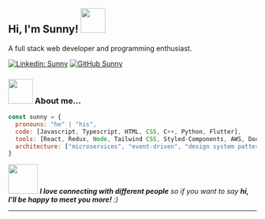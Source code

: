 <h2> Hi, I'm Sunny! <img src="https://media.giphy.com/media/c1vzm6D1NPzm8/giphy.gif" width="50"></h2>
<p>A full stack web developer and programming enthusiast.</p>


[![Linkedin: Sunny](https://img.shields.io/badge/-Sunny-blue?style=flat-square&logo=Linkedin&logoColor=white&link=https://www.linkedin.com/in/sunny1824/)](https://www.linkedin.com/in/sunny1824/)
[![GitHub Sunny](https://img.shields.io/github/followers/sunny?label=follow&style=social)](https://github.com/trickymind1324)

### <img src="https://media.giphy.com/media/3HE6QKdb3jLDLZJME1/giphy.gif" width="50"> About me...

```javascript
const sunny = {
  pronouns: "he" | "his",
  code: [Javascript, Typescript, HTML, CSS, C++, Python, Flutter],
  tools: [React, Redux, Node, Tailwind CSS, Styled-Components, AWS, Docker],
  architecture: ["microservices", "event-driven", "design system pattern"],
}
```

<img src="https://media.giphy.com/media/LnQjpWaON8nhr21vNW/giphy.gif" width="60"> <em><b>I love connecting with different people</b> so if you want to say <b>hi, I'll be happy to meet you more!</b> :)</em>

---


<!--
**trickymind1324/trickymind1324** is a ✨ _special_ ✨ repository because its `README.md` (this file) appears on your GitHub profile.

Here are some ideas to get you started:

- 🔭 I’m currently working on ...
- 🌱 I’m currently learning ...
- 👯 I’m looking to collaborate on ...
- 🤔 I’m looking for help with ...
- 💬 Ask me about ...
- 📫 How to reach me: ...
- 😄 Pronouns: ...
- ⚡ Fun fact: ...
-->
